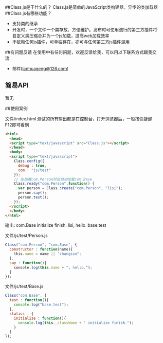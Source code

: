 ##Class.js是干什么的？
  Class.js是简单的JavaScript类构建器，异步的类加载器
##Class.js有哪些功能？

* 支持类的继承
* 开发时，一个文件一个类存放，方便维护。发布时可使用流行的第三方插件将自定义类压缩合并为一个js加载，提高web加载效率
* 不依赖任何js插件，可单独存在，亦可与任何第三方js插件混用

##有问题反馈
在使用中有任何问题，欢迎反馈给我，可以用以下联系方式跟我交流

* 邮件(lanhuageng@126.com)

## 简易API

暂无

##使用案例

文件/index.html
测试的所有输出都是在控制台，打开浏览器后，一般按快捷键F12即可看到



```html
<html>
  <head>
  <script type="text/javascript" src="Class.js"></script>
  </head>
  <body>
  <script type="text/javascript">
    Class.config({
      debug : true,
      com : "js/test"
    });
    // 在加载com.Person时会自动加载com.Base
    Class.ready("com.Person",function() {
      var person = Class.create("com.Person", "lisi");
      person.say();
      person.test();
    });
  </script>
  </body>
</html>
```

输出:
com.Base initialize finish.
lisi, hello.
base.test



文件/js/test/Person.js
```javascript
Class("com.Person", "com.Base", {
  constructor : function(name){
    this.name = name || "zhangsan";
  },
  say : function(){
    console.log(this.name + ", hello.");
  }
});
```

文件/js/test/Base.js
```javascript
Class("com.Base", {
  test : function(){
    console.log("base.test");
  },
  statics : {
    initialize : function(){
      console.log(this._className + " initialize finish.");
    }
  }
});
```
